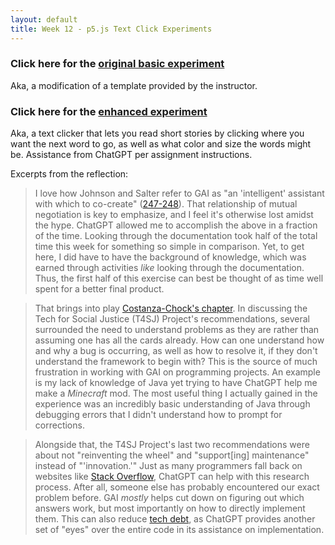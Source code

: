 ```yaml
---
layout: default
title: Week 12 - p5.js Text Click Experiments
---
```


### Click here for the [original basic experiment](https://jmlwhittington.github.io/TT_CriticalMaking_Portfolio/Projects/Week_Twelve/sketch1.html)
Aka, a modification of a template provided by the instructor.

### Click here for the [enhanced experiment](https://jmlwhittington.github.io/TT_CriticalMaking_Portfolio/Projects/Week_Twelve/sketch2.html)
Aka, a text clicker that lets you read short stories by clicking where you want the next word to go, as well as what color and size the words might be. Assistance from ChatGPT per assignment instructions.

Excerpts from the reflection:
> I love how Johnson and Salter refer to GAI as "an 'intelligent' assistant with which to co-create" ([247-248](https://services.publishing.umich.edu/Books/C/Critical-Making-in-the-Age-of-AI3)). That relationship of mutual negotiation is key to emphasize, and I feel it's otherwise lost amidst the hype. ChatGPT allowed me to accomplish the above in a fraction of the time. Looking through the documentation took half of the total time this week for something so simple in comparison. Yet, to get here, I did have to have the background of knowledge, which was earned through activities *like* looking through the documentation. Thus, the first half of this exercise can best be thought of as time well spent for a better final product.

> That brings into play [Costanza-Chock's chapter](https://designjustice.mitpress.mit.edu/pub/cfohnud7/release/4?readingCollection=9eadecb0). In discussing the Tech for Social Justice (T4SJ) Project's recommendations, several surrounded the need to understand problems as they are rather than assuming one has all the cards already. How can one understand how and why a bug is occurring, as well as how to resolve it, if they don't understand the framework to begin with? This is the source of much frustration in working with GAI on programming projects. An example is my lack of knowledge of Java yet trying to have ChatGPT help me make a *Minecraft* mod. The most useful thing I actually gained in the experience was an incredibly basic understanding of Java through debugging errors that I didn't understand how to prompt for corrections.

> Alongside that, the T4SJ Project's last two recommendations were about not "reinventing the wheel" and "support[ing] maintenance" instead of "'innovation.'" Just as many programmers fall back on websites like [Stack Overflow](https://stackoverflow.com/), ChatGPT can help with this research process. After all, someone else has probably encountered our exact problem before. GAI *mostly* helps cut down on figuring out which answers work, but most importantly on how to directly implement them. This can also reduce [tech debt](https://en.wikipedia.org/wiki/Technical_debt), as ChatGPT provides another set of "eyes" over the entire code in its assistance on implementation.
